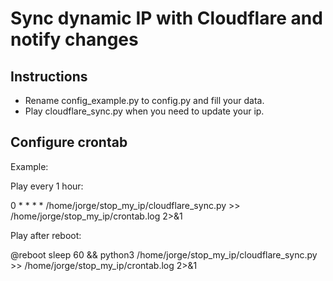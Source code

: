 # Sync dynamic IP with Cloudflare and notify changes

## Instructions

* Rename config_example.py to config.py and fill your data.
* Play cloudflare_sync.py when you need to update your ip.

## Configure crontab

Example:

Play every 1 hour:

0 * * * * /home/jorge/stop_my_ip/cloudflare_sync.py >> /home/jorge/stop_my_ip/crontab.log 2>&1

Play after reboot:

@reboot sleep 60 && python3 /home/jorge/stop_my_ip/cloudflare_sync.py >> /home/jorge/stop_my_ip/crontab.log 2>&1
